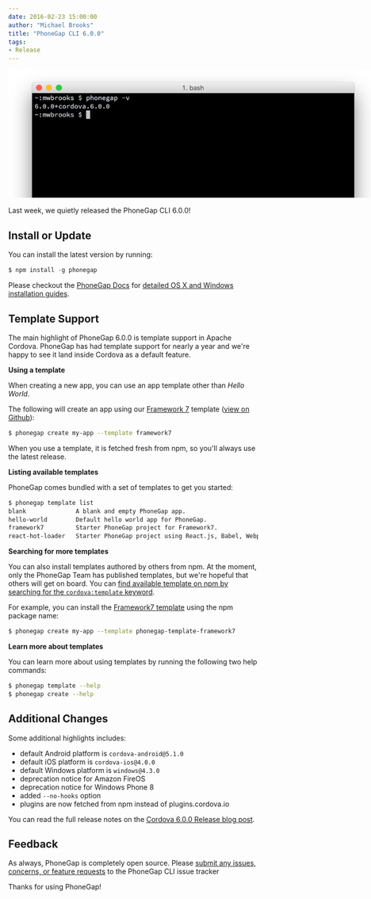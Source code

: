 ```yaml
---
date: 2016-02-23 15:00:00
author: "Michael Brooks"
title: "PhoneGap CLI 6.0.0"
tags:
- Release
---
```


<img src="/uploads/blog/2016-02/phonegap-cli-6-0-0.png" style="max-width:746px" />

Last week, we quietly released the PhoneGap CLI 6.0.0!

## Install or Update

You can install the latest version by running:

```javascript
$ npm install -g phonegap
```

Please checkout the [PhoneGap Docs](http://docs.phonegap.com/) for [detailed OS X and Windows installation guides](http://docs.phonegap.com/references/phonegap-cli/install/).

## Template Support

The main highlight of PhoneGap 6.0.0 is template support in Apache Cordova. PhoneGap has had template support for nearly a year and we're happy to see it land inside Cordova as a default feature.

**Using a template**

When creating a new app, you can use an app template other than _Hello World_.

The following will create an app using our [Framework 7](http://framework7.io/) template ([view on Github](github.com/phonegap/phonegap-template-framework7)):

```bash
$ phonegap create my-app --template framework7
```

When you use a template, it is fetched fresh from npm, so you'll always use the latest release.

**Listing available templates**

PhoneGap comes bundled with a set of templates to get you started:

```bash
$ phonegap template list
blank              A blank and empty PhoneGap app.
hello-world        Default hello world app for PhoneGap.
framework7         Starter PhoneGap project for Framework7.
react-hot-loader   Starter PhoneGap project using React.js, Babel, Webpack and Hot Reloading.
```

**Searching for more templates**

You can also install templates authored by others from npm. At the moment, only the PhoneGap Team has published templates, but we're hopeful that others will get on board. You can [find available template on npm by searching for the `cordova:template` keyword](https://www.npmjs.com/search?q=cordova%3Atemplate).

For example, you can install the [Framework7 template](https://www.npmjs.com/package/phonegap-template-framework7) using the npm package name:

```bash
$ phonegap create my-app --template phonegap-template-framework7
```

**Learn more about templates**

You can learn more about using templates by running the following two help commands:

```bash
$ phonegap template --help
$ phonegap create --help
```

## Additional Changes

Some additional highlights includes:

- default Android platform is `cordova-android@5.1.0`
- default iOS platform is `cordova-ios@4.0.0`
- default Windows platform is `windows@4.3.0`
- deprecation notice for Amazon FireOS
- deprecation notice for Windows Phone 8
- added `--no-hooks` option
- plugins are now fetched from npm instead of plugins.cordova.io

You can read the full release notes on the [Cordova 6.0.0 Release blog post](http://cordova.apache.org/news/2016/01/28/tools-release.html).

## Feedback

As always, PhoneGap is completely open source. Please [submit any issues, concerns, or feature requests](https://github.com/phonegap/phonegap-cli/issues) to the PhoneGap CLI issue tracker

Thanks for using PhoneGap!

